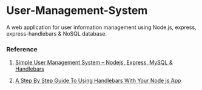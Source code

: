 # User-Management-System
A web application for user information management using Node.js, express, express-handlebars & NoSQL database.

### Reference
1. [Simple User Management System – Nodejs, Express, MySQL & Handlebars](https://raddy.dev/blog/simple-user-management-system-nodejs-express-mysql-handlebars/)

2. [A Step By Step Guide To Using Handlebars With Your Node js App](https://waelyasmina.medium.com/a-guide-into-using-handlebars-with-your-express-js-application-22b944443b65)
